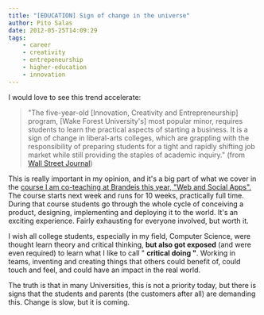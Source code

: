 ```yaml
---
title: "[EDUCATION] Sign of change in the universe"
author: Pito Salas
date: 2012-05-25T14:09:29
tags:
    - career
    - creativity
    - entrepeneurship
    - higher-education
    - innovation
---
```




I would love to see this trend accelerate:

> "The five-year-old [Innovation, Creativity and Entrepreneurship] program,
> [Wake Forest University's] most popular minor, requires students to learn
> the practical aspects of starting a business. It is a sign of change in
> liberal-arts colleges, which are grappling with the responsibility of
> preparing students for a tight and rapidly shifting job market while still
> providing the staples of academic inquiry." (from [Wall Street
> Journal](<http://online.wsj.com/article/SB10001424052702303448404577410592488795980.html?mod=rss_most_emailed_week&utm_source=feedburner&utm_medium=feed&utm_campaign=Feed%3A+wsj%2Fxml%2Frss%2F3_7253+%28WSJ.com%3A+Most+Emailed+Week%29&utm_content=My+Yahoo>))

This is really important in my opinion, and it's a big part of what we cover
in the [course I am co-teaching at Brandeis this year, "Web and Social
Apps".](<https://sites.google.com/site/jbs2012cosiwebsocial/>) The course
starts next week and runs for 10 weeks, practically full time. During that
course students go through the whole cycle of conceiving a product, designing,
implementing and deploying it to the world. It's an exciting experience.
Fairly exhausting for everyone involved, but worth it.

I wish all college students, especially in my field, Computer Science, were
thought learn theory and critical thinking, **but also got exposed** (and were
even required) to learn what I like to call " **critical doing "**. Working in
teams, inventing and creating things that others could benefit of, could touch
and feel, and could have an impact in the real world.

The truth is that in many Universities, this is not a priority today, but
there is signs that the students and parents (the customers after all) are
demanding this. Change is slow, but it is coming.


